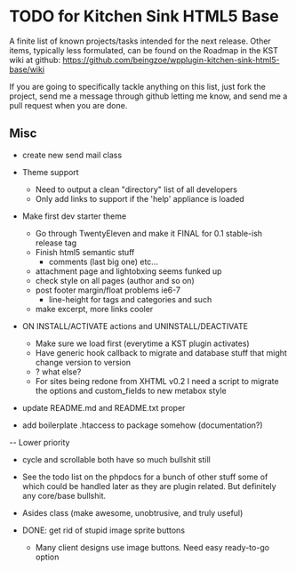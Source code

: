 # TODO for Kitchen Sink HTML5 Base #

A finite list of known projects/tasks intended for the next release.
Other items, typically less formulated, can be found on the Roadmap in the
KST wiki at github: https://github.com/beingzoe/wpplugin-kitchen-sink-html5-base/wiki

If you are going to specifically tackle anything on this list, just
fork the project, send me a message through github letting me know,
and send me a pull request when you are done.


## Misc ##

* create new send mail class

* Theme support
  * Need to output a clean "directory" list of all developers
  * Only add links to support if the 'help' appliance is loaded

* Make first dev starter theme
  * Go through TwentyEleven and make it FINAL for 0.1 stable-ish release tag
  * Finish html5 semantic stuff
    * comments (last big one) etc...
  * attachment page and lightobxing seems funked up
  * check style on all pages (author and so on)
  * post footer margin/float problems ie6-7
    * line-height for tags and categories and such
  * make excerpt, more links cooler

* ON INSTALL/ACTIVATE actions and UNINSTALL/DEACTIVATE
  * Make sure we load first (everytime a KST plugin activates)
  * Have generic hook callback to migrate and database stuff that might change version to version
  * ? what else?
  * For sites being redone from XHTML v0.2 I need a script to migrate the options and custom_fields to new metabox style

* update README.md and README.txt proper

* add boilerplate .htaccess to package somehow (documentation?)


--
Lower priority

* cycle and scrollable both have so much bullshit still

* See the todo list on the phpdocs for a bunch of other stuff some of which
  could be handled later as they are plugin related. But definitely any
  core/base bullshit.

* Asides class (make awesome, unobtrusive, and truly useful)

* DONE: get rid of stupid image sprite buttons
  * Many client designs use image buttons. Need easy ready-to-go option
